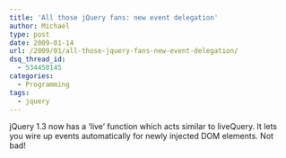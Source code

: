 ```yaml
---
title: 'All those jQuery fans: new event delegation'
author: Michael
type: post
date: 2009-01-14
url: /2009/01/all-those-jquery-fans-new-event-delegation/
dsq_thread_id:
  - 534450145
categories:
  - Programming
tags:
  - jquery
---
```

jQuery 1.3 now has a &#8216;live&#8217; function which acts similar to liveQuery. It lets you wire up events automatically for newly injected DOM elements. Not bad!
